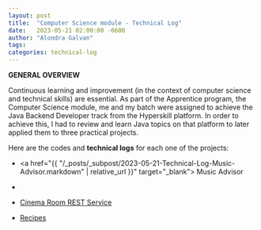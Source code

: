 ```yaml
---
layout: post
title:  "Computer Science module - Technical Log"
date:   2023-05-21 02:00:00 -0600
author: "Alondra Galvan"
tags:
categories: technical-log
---
```


**GENERAL OVERVIEW**


Continuous learning and improvement (in the context of computer science and technical skills) are essential.
As part of the Apprentice program, the Computer Science module, me and my batch were assigned to achieve the Java Backend Developer track from the Hyperskill platform. In order to achieve this, I had to review and learn Java topics on that platform to later applied them to three practical projects.

Here are the codes and **technical logs** for each one of the projects:

- <a href="{{ "/_posts/_subpost/2023-05-21-Technical-Log-Music-Advisor.markdown" | relative_url }}" target="_blank"> Music Advisor</a>
- 
- [Cinema Room REST Service](_subpost/2023-05-21-Technical-Log-CRRS.markdow)

- [Recipes](_subpost/2023-05-21-Technical-Log-Recipes.markdow)


